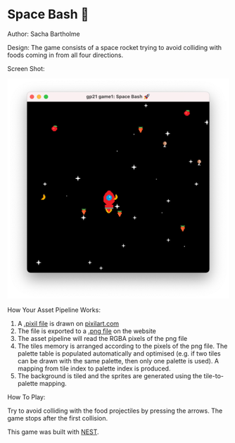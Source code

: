 # Space Bash 🚀

Author: Sacha Bartholme

Design: The game consists of a space rocket trying to avoid colliding with foods coming in from all four directions.

Screen Shot:

![Screen Shot](screenshot.png)

How Your Asset Pipeline Works:

1) A [.pixil file](assets.pixil) is drawn on [pixilart.com](https://www.pixilart.com/draw)
2) The file is exported to a [.png file](assets.png) on the website
3) The asset pipeline will read the RGBA pixels of the png file
4) The tiles memory is arranged according to the pixels of the png file. The palette table is populated automatically and optimised (e.g. if two tiles can be drawn with the same palette, then only one palette is used). A mapping from tile index to palette index is produced.
4) The background is tiled and the sprites are generated using the tile-to-palette mapping.

How To Play:

Try to avoid colliding with the food projectiles by pressing the arrows. The game stops after the first collision.

This game was built with [NEST](NEST.md).

